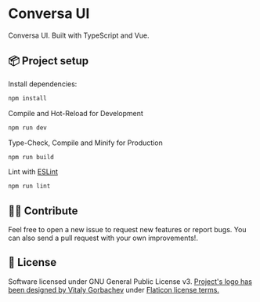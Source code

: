# Conversa UI 
Conversa UI. Built with TypeScript and Vue.

## 📦 Project setup

Install dependencies:

```sh
npm install
```

Compile and Hot-Reload for Development

```sh
npm run dev
```

Type-Check, Compile and Minify for Production

```sh
npm run build
```

Lint with [ESLint](https://eslint.org/)

```sh
npm run lint
```

## 👨‍💻 Contribute
Feel free to open a new issue to request new features or report bugs. You can also send a pull request with your own improvements!.

## 📜 License
Software licensed under GNU General Public License v3. <a href="https://www.flaticon.com/free-icons/chatbot" target="_blank" title="chatbot icons">Project's logo has been designed by Vitaly Gorbachev</a> under <a href="https://www.freepikcompany.com/legal#nav-flaticon">Flaticon license terms.</a>

